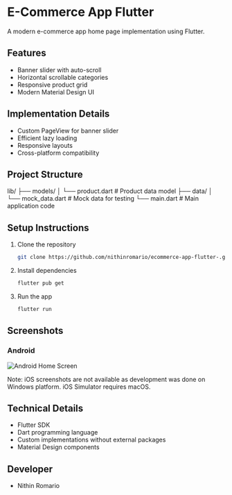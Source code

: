 # E-Commerce App Flutter

A modern e-commerce app home page implementation using Flutter.

## Features
- Banner slider with auto-scroll
- Horizontal scrollable categories
- Responsive product grid
- Modern Material Design UI

## Implementation Details
- Custom PageView for banner slider
- Efficient lazy loading
- Responsive layouts
- Cross-platform compatibility

## Project Structure
lib/
  ├── models/
  │   └── product.dart      # Product data model
  ├── data/
  │   └── mock_data.dart    # Mock data for testing
  └── main.dart             # Main application code

## Setup Instructions
1. Clone the repository
   ```bash
   git clone https://github.com/nithinromario/ecommerce-app-flutter-.git
   ```

2. Install dependencies
   ```bash
   flutter pub get
   ```

3. Run the app
   ```bash
   flutter run
   ```

## Screenshots

### Android
![Android Home Screen](screenshots/android_home.png)

Note: iOS screenshots are not available as development was done on Windows platform. iOS Simulator requires macOS.

## Technical Details
- Flutter SDK
- Dart programming language
- Custom implementations without external packages
- Material Design components

## Developer
- Nithin Romario
